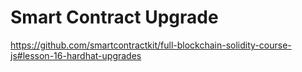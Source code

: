 # Smart Contract Upgrade

https://github.com/smartcontractkit/full-blockchain-solidity-course-js#lesson-16-hardhat-upgrades
